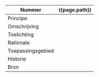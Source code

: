 
| Nummer | {{page.path}} |
|--------|---------------|
| Principe | |
| Omschrijving | |
| Toelichting | |
| Rationale | |
| Toepassingsgebied | | 
| Historie | |
| Bron | |

